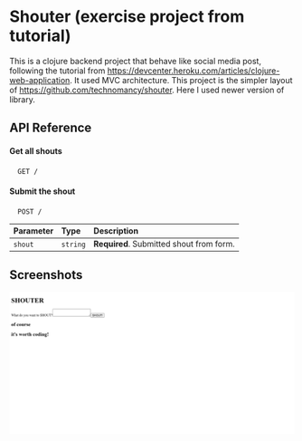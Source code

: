 
# Shouter (exercise project from tutorial)

This is a clojure backend project that behave like social media post, following the tutorial from https://devcenter.heroku.com/articles/clojure-web-application. It used MVC architecture. This project is the simpler layout of https://github.com/technomancy/shouter. Here I used newer version of library.




## API Reference

#### Get all shouts

```http
  GET /
```

#### Submit the shout

```http
  POST /
```

| Parameter | Type     | Description                       |
| :-------- | :------- | :-------------------------------- |
| `shout`      | `string` | **Required**. Submitted shout from form. |

## Screenshots

![App Screenshot](assets/images/shouter-basic.png)
